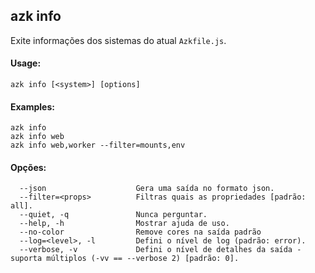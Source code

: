 ## azk info

  Exite informações dos sistemas do atual `Azkfile.js`.

#### Usage:

    azk info [<system>] [options]

#### Examples:

```
azk info
azk info web
azk info web,worker --filter=mounts,env
```

####  Opções:

```
  --json                    Gera uma saída no formato json.
  --filter=<props>          Filtras quais as propriedades [padrão: all].
  --quiet, -q               Nunca perguntar.
  --help, -h                Mostrar ajuda de uso.
  --no-color                Remove cores na saída padrão
  --log=<level>, -l         Defini o nível de log (padrão: error).
  --verbose, -v             Defini o nível de detalhes da saída - suporta múltiplos (-vv == --verbose 2) [padrão: 0].
```
